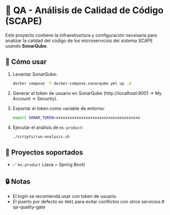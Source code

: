 # 🧪 QA - Análisis de Calidad de Código (SCAPE)

Este proyecto contiene la infraestructura y configuración necesaria para analizar la calidad del código de los microservicios del sistema SCAPE usando **SonarQube**.

## 🚀 Cómo usar

1. Levantar SonarQube:
   ```bash
   docker compose -f docker-compose.sonarqube.yml up -d
   ```

2. Generar el token de usuario en SonarQube (http://localhost:9001 → My Account → Security).

3. Exportar el token como variable de entorno:
   ```bash
   export SONAR_TOKEN=xxxxxxxxxxxxxxxxxxxxxxxxxxxxxxxxxxxxx
   ```

4. Ejecutar el análisis de `ms-product`:
   ```bash
   ./scripts/run-analysis.sh
   ```

## 📁 Proyectos soportados

- ✅ `ms-product`  (Java + Spring Boot)

## 🔒 Notas

- El login se recomienda usar con token de usuario.
- El puerto por defecto es `9001` para evitar conflictos con otros servicios.# qa-quality-gate
